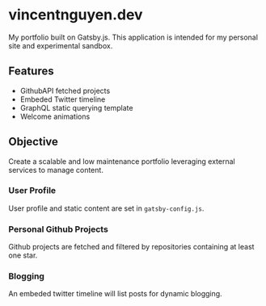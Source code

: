 # vincentnguyen.dev

My portfolio built on Gatsby.js. This application is intended for my personal site and experimental sandbox.

## Features

- GithubAPI fetched projects
- Embeded Twitter timeline
- GraphQL static querying template
- Welcome animations

## Objective

Create a scalable and low maintenance portfolio leveraging external services to manage content.

### User Profile

User profile and static content are set in `gatsby-config.js`.

### Personal Github Projects

Github projects are fetched and filtered by repositories containing at least one star.

### Blogging

An embeded twitter timeline will list posts for dynamic blogging.
